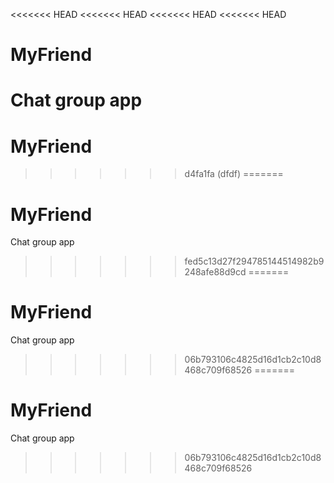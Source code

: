 <<<<<<< HEAD
<<<<<<< HEAD
<<<<<<< HEAD
<<<<<<< HEAD
# MyFriend
Chat group app
=======
# MyFriend
>>>>>>> d4fa1fa (dfdf)
=======
# MyFriend
Chat group app
>>>>>>> fed5c13d27f294785144514982b9248afe88d9cd
=======
# MyFriend
Chat group app
>>>>>>> 06b793106c4825d16d1cb2c10d8468c709f68526
=======
# MyFriend
Chat group app
>>>>>>> 06b793106c4825d16d1cb2c10d8468c709f68526
